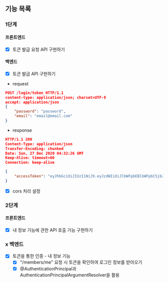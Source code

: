 ## 기능 목록

### 1단계

#### 프론트엔드

- [x] 토큰 발급 요청 API 구현하기

#### 백엔드

- [x] 토큰 발급 API 구현하기
- request

```json
POST /login/token HTTP/1.1
content-type: application/json; charset=UTF-8
accept: application/json
{
    "password": "password",
    "email": "email@email.com"
}
```

- response

```json
HTTP/1.1 200
Content-Type: application/json
Transfer-Encoding: chunked
Date: Sun, 27 Dec 2020 04:32:26 GMT
Keep-Alive: timeout=60
Connection: keep-alive

{
    "accessToken": "eyJhbGciOiJIUzI1NiJ9.eyJzdWIiOiJlbWFpbEBlbWFpbC5jb20iLCJpYXQiOjE2MDkwNDM1NDYsImV4cCI6MTYwOTA0NzE0Nn0.dwBfYOzG_4MXj48Zn5Nmc3FjB0OuVYyNzGqFLu52syY"
}
```

- [x] cors 처리 설정

### 2단계

#### 프론트엔드

- [x] 내 정보 기능에 관한 API 호출 기능 구현하기

### x 백엔드

- [x] 토큰을 통한 인증 - 내 정보 기능
    - [x] "/members/me" 요청 시 토큰을 확인하여 로그인 정보를 받아오기
    - [x] @AuthenticationPrincipal과 AuthenticationPrincipalArgumentResolver을 활용
